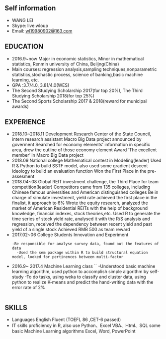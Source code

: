 ## Self information
  - WANG LEI
  - Skype: live:wloup 
  - Email: wl19980902@163.com

## EDUCATION
- 2016.9~now Major in economic statistics, Minor in mathematical statistics, Renmin university of China, Beiijng(China)
- Main courses: regression analysis,sampling techniques,nonparametric statistics,stochastic process, science of banking,basic  machine learning, etc.
- GPA :3.7/4.0, 3.81/4.0(WES)
- The Second Studying Scholarship 2017(for top 20%), The Third Studying Scholarship 2018(for top 25%) 
- The Second Sports Scholarship 2017 & 2018(reward for municipal awards)

## EXPERIENCE
- 2018.10~2018.11 
  Development Research Center of the State Council, intern research assistant
 	Macro Big Data project announced by goverment
 	Searched for economy elements’ information in specific area, drew the outline of those economy element
 	Award ‘The excellent member’ in Macro Big Data project
- 2018.09 
  National college Mathematical contest in Modeling(leader) 
  Used R & Python to build SSTF model,  also used some gradient descent ideology to build an evaluation function
 	Won the First Place in the pre-assesment
- 2018.04~08 
  Global REIT investment challenge, the Third Place for team competition(leader)
  Competitors came from 135 colleges, including Chinese famous universities and American distinguished colleges
 	Be in charge of simulate investment, yield rate achieved the first place in the finalist, it approach to 6% 
 	Wrote the equity research, analyzed the market of  American Residential REITs with the heip of background knowledge, financial indexes, stock theories,etc.
 	Used R to generate the time series of stock yield rate, analysed it with the R/S analysis and regression, received the dependency between recent yield and past yield of a single stock
 	Achieved RMB 500 as team reward
- 2017.02~06 
  College Students Innovation and Experiment
  ```
  -Be responsible for analyse survey data, found out the features of data
 	-Used the sem package within R to build structural equation model, looked for pertinences between multi-factor
  ```
- 2016.9~ 2017.4 
  Machine Learning class
 	``
  -Understood basic machine learning algorithm, used python to accomplish simple algorithm by self-study
 	-To do tasks, using weka to classify and cluster data, using python to realize K-means and predict the hand-writing data with the error rate of 2% 
  ```
## SKILLS
- Languages	English	Fluent (TOEFL 86  ,CET-6 passed)
- IT skills	proficiency in R, also use Python、Excel  VBA、Html、SQL
            some basic Machine Learning algorithms
            Excel, Word, PowerPoint

